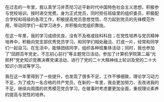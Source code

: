 在过去的一年里，我认真学习并贯彻习近平新时代中国特色社会主义思想，积极参与党校培训，按时递交党费。身为正式党员，同时担任班级里的组织委员，积极配合学校和班级的各项工作，积极提高党员思想觉悟，尽力起到党员的先锋模范作用，带动同学们一起学习进步，并积极向党组织靠拢。

在这一年里，我的学习成绩优良，没有不及格或挂科科目；在党性培养与党员精神培养中，积极向党支部优秀党员学习。和同学们相处融洽、打成一片，经常和同学们一起自习。在生活中，能够团结同学，组织各种班集体活动；同时，我也参加了“回顾百年党史，不忘初心前行”等主题党日活动，参加了计算机学院第二届“光熙杯”党史知识竞赛决赛党课活动，进行了党的二十大精神线上轮训及党的二十大知识小测试等学习。

我在这一年里得到了一些提升，也发现了很多不足，工作不够细致，理论学习动力不足。为了成为一名合格的共产党员，在新的一年里，我会更加努力，去改进我的不足，继续向周围的优秀模范党员学习，在做事时考虑要更加全面，重视理论素养的提高与党性的培养。